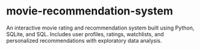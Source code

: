 # movie-recommendation-system
An interactive movie rating and recommendation system built using Python, SQLite, and SQL. Includes user profiles, ratings, watchlists, and personalized recommendations with exploratory data analysis.
